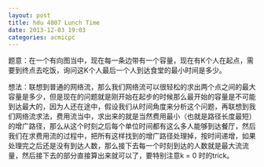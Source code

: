 ```yaml
---
layout: post
title: hdu 4807 Lunch Time 
date: 2013-12-03 19:03
categories: acmicpc
---
```


题意：在一个有向图当中，现在每一条边带有一个容量，现在有K个人在起点，需要到终点去吃饭，询问这K个人最后一个人到达食堂的最小时间是多少。

想法：联想到普通的网络流，那么我们网络流可以很轻松的求出两个点之间的最大容量是多少，但是现在的问题就是刚开始在起步的时候那么最开始的容量是不可能到达最大的，因为人还在途中，假设我们从时间角度来分析这个问题，再联想到我们网络流求法，费用流当中，求出来的就是当然费用最小（也就是路径长度最短）的增广路径，那么从这个时刻之后每个单位时间都有这么多人能够到达餐厅，然后我们在求费用流的过程中，把所有这样找到的增广路径处理掉，按时间递增，如果处理完之后还是没有到达人数，那么接下去每一个时刻到达的人数就是最大流流量，然后接下去的部分直接算出来就可以了，要特别注意k = 0 时的trick。